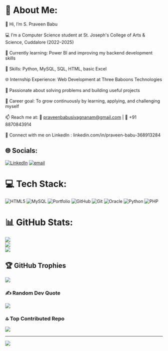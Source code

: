 # 💫 About Me:
👋 Hi, I’m S. Praveen Babu<br><br>💻 I’m a Computer Science student at St. Joseph's College of Arts & Science, Cuddalore (2022–2025)<br><br>🌱 Currently learning: Power BI and improving my backend development skills<br><br>🔧 Skills: Python, MySQL, SQL, HTML, basic Excel<br><br>🌐 Internship Experience: Web Development at Three Baboons Technologies<br><br>🧠 Passionate about solving problems and building useful projects<br><br>🎯 Career goal: To grow continuously by learning, applying, and challenging myself<br><br>📫 Reach me at: 📧 praveenbabusivagnanam@gmail.com | 📱 +91 8870843914<br><br>🔗 Connect with me on LinkedIn : linkedin.com/in/praveen-babu-368913284<br>


## 🌐 Socials:
[![LinkedIn](https://img.shields.io/badge/LinkedIn-%230077B5.svg?logo=linkedin&logoColor=white)](https://linkedin.com/in/linkedin.com/in/praveen-babu-368913284) [![email](https://img.shields.io/badge/Email-D14836?logo=gmail&logoColor=white)](mailto:praveenbabusivagnanam@gmail.com) 

# 💻 Tech Stack:
![HTML5](https://img.shields.io/badge/html5-%23E34F26.svg?style=plastic&logo=html5&logoColor=white) ![MySQL](https://img.shields.io/badge/mysql-4479A1.svg?style=plastic&logo=mysql&logoColor=white) ![Portfolio](https://img.shields.io/badge/Portfolio-%23000000.svg?style=plastic&logo=firefox&logoColor=#FF7139) ![GitHub](https://img.shields.io/badge/github-%23121011.svg?style=plastic&logo=github&logoColor=white) ![Git](https://img.shields.io/badge/git-%23F05033.svg?style=plastic&logo=git&logoColor=white) ![Oracle](https://img.shields.io/badge/Oracle-F80000?style=plastic&logo=oracle&logoColor=white) ![Python](https://img.shields.io/badge/python-3670A0?style=plastic&logo=python&logoColor=ffdd54) ![PHP](https://img.shields.io/badge/php-%23777BB4.svg?style=plastic&logo=php&logoColor=white)
# 📊 GitHub Stats:
![](https://github-readme-stats.vercel.app/api?username=Praveenbabu-code&theme=blue_navy&hide_border=false&include_all_commits=false&count_private=false)<br/>
![](https://nirzak-streak-stats.vercel.app/?user=Praveenbabu-code&theme=blue_navy&hide_border=false)<br/>
![](https://github-readme-stats.vercel.app/api/top-langs/?username=Praveenbabu-code&theme=blue_navy&hide_border=false&include_all_commits=false&count_private=false&layout=compact)

## 🏆 GitHub Trophies
![](https://github-profile-trophy.vercel.app/?username=Praveenbabu-code&theme=gruvbox&no-frame=true&no-bg=true&margin-w=4)

### ✍️ Random Dev Quote
![](https://quotes-github-readme.vercel.app/api?type=horizontal&theme=light)

### 🔝 Top Contributed Repo
![](https://github-contributor-stats.vercel.app/api?username=Praveenbabu-code&limit=5&theme=blue-green&combine_all_yearly_contributions=true)

---
[![](https://visitcount.itsvg.in/api?id=Praveenbabu-code&icon=7&color=1)](https://visitcount.itsvg.in)

<!-- Proudly created with GPRM ( https://gprm.itsvg.in ) -->
